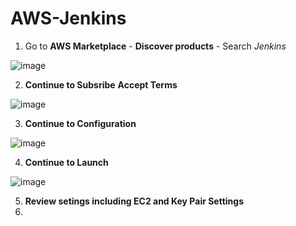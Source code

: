 # AWS-Jenkins

1. Go to **AWS Marketplace** - **Discover products** - Search *Jenkins*

![image](https://user-images.githubusercontent.com/91480603/216676854-f6fcc8f3-8aa6-4533-8953-aca5091a0241.png)

2. **Continue to Subsribe** **Accept Terms**

![image](https://user-images.githubusercontent.com/91480603/216677112-a8764d2f-75e2-46ac-864b-0b49b9c876ff.png)

3. **Continue to Configuration**

![image](https://user-images.githubusercontent.com/91480603/216677361-d96d6c0f-53cf-4457-aa11-48338fcc2e61.png)

4. **Continue to Launch**

![image](https://user-images.githubusercontent.com/91480603/216677916-1fc229f1-46fc-478f-8f67-52e8e13b79b9.png)

5. **Review setings including EC2 and Key Pair Settings**
6. 
